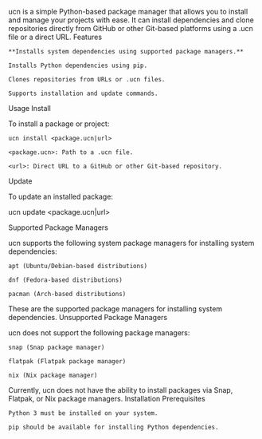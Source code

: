 ucn is a simple Python-based package manager that allows you to install and manage your projects with ease. It can install dependencies and clone repositories directly from GitHub or other Git-based platforms using a .ucn file or a direct URL.
Features

    **Installs system dependencies using supported package managers.**

    Installs Python dependencies using pip.

    Clones repositories from URLs or .ucn files.

    Supports installation and update commands.
Usage
Install

To install a package or project:

    ucn install <package.ucn|url>

    <package.ucn>: Path to a .ucn file.

    <url>: Direct URL to a GitHub or other Git-based repository.

Update

To update an installed package:

ucn update <package.ucn|url>

Supported Package Managers

ucn supports the following system package managers for installing system dependencies:

    apt (Ubuntu/Debian-based distributions)

    dnf (Fedora-based distributions)

    pacman (Arch-based distributions)

These are the supported package managers for installing system dependencies.
Unsupported Package Managers

ucn does not support the following package managers:

    snap (Snap package manager)

    flatpak (Flatpak package manager)

    nix (Nix package manager)

Currently, ucn does not have the ability to install packages via Snap, Flatpak, or Nix package managers.
Installation
Prerequisites

    Python 3 must be installed on your system.

    pip should be available for installing Python dependencies.
